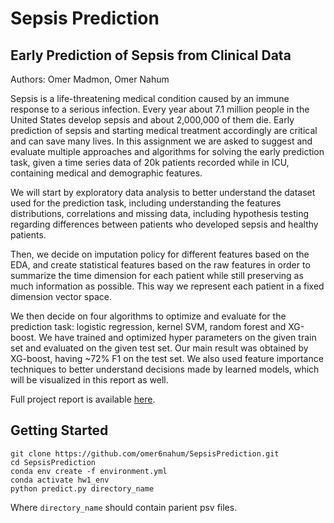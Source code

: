 # Sepsis Prediction
## Early Prediction of Sepsis from Clinical Data
Authors: Omer Madmon, Omer Nahum

Sepsis is a life-threatening medical condition caused by an immune response to a serious infection. Every year about 7.1 million people in the United States develop sepsis and about 2,000,000 of them die. Early prediction of sepsis and starting medical treatment accordingly are critical and can save many lives. In this assignment we are asked to suggest and evaluate multiple approaches and algorithms for solving the early prediction task, given a time series data of 20k patients recorded while in ICU, containing medical and demographic features.

We will start by exploratory data analysis to better understand the dataset used for the prediction task, including understanding the features distributions, correlations and missing data, including hypothesis testing regarding differences between patients who developed sepsis and healthy patients.

Then, we decide on imputation policy for different features based on the EDA, and create statistical features based on the raw features in order to summarize the time dimension for each patient while still preserving as much information as possible. This way we represent each patient in a fixed dimension vector space.

We then decide on four algorithms to optimize and evaluate for the prediction task: logistic regression, kernel SVM, random forest and XG-boost. We have trained and optimized hyper parameters on the given train set and evaluated on the given test set. Our main result was obtained by XG-boost, having ~72% F1 on the test set. We also used feature importance techniques to better understand decisions made by learned models, which will be visualized in this report as well.

Full project report is available [here](https://github.com/omer6nahum/SepsisPrediction/blob/main/Report.pdf).

## Getting Started

```
git clone https://github.com/omer6nahum/SepsisPrediction.git
cd SepsisPrediction
conda env create -f environment.yml
conda activate hw1_env
python predict.py directory_name
```

Where `directory_name` should contain parient psv files.
